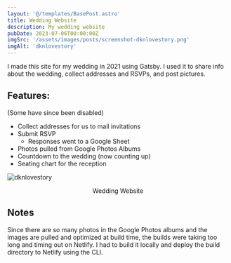 ```yaml
---
layout: '@/templates/BasePost.astro'
title: Wedding Website
description: My wedding website
pubDate: 2023-07-06T00:00:00Z
imgSrc: '/assets/images/posts/screenshot-dknlovestory.png'
imgAlt: 'dknlovestory'
---
```


I made this site for my wedding in 2021 using Gatsby. I used it to share info about the wedding, collect addresses and RSVPs, and post pictures.

## Features:
(Some have since been disabled)

- Collect addresses for us to mail invitations
- Submit RSVP
  - Responses went to a Google Sheet
- Photos pulled from Google Photos Albums
- Countdown to the wedding (now counting up)
- Seating chart for the reception


![dknlovestory](/assets/images/posts/screenshot-dknlovestory.png 'Wedding Website')
<figcaption align="center">Wedding Website</figcaption>

## Notes
Since there are so many photos in the Google Photos albums and the images are pulled and optimized at build time, the builds were taking too long and timing out on Netlify. I had to build it locally and deploy the build directory to Netlify using the CLI. 